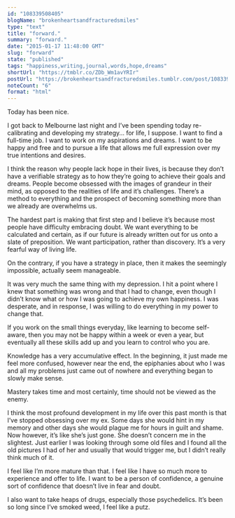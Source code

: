 ```yaml
---
id: "108339508405"
blogName: "brokenheartsandfracturedsmiles"
type: "text"
title: "forward."
summary: "forward."
date: "2015-01-17 11:48:00 GMT"
slug: "forward"
state: "published"
tags: "happiness,writing,journal,words,hope,dreams"
shortUrl: "https://tmblr.co/ZDb_Wm1avYRIr"
postUrl: "https://brokenheartsandfracturedsmiles.tumblr.com/post/108339508405/forward"
noteCount: "6"
format: "html"
---
```


Today has been nice.

I got back to Melbourne last night and I’ve been spending today re-calibrating and developing my strategy… for life, I suppose. I want to find a full-time job. I want to work on my aspirations and dreams. I want to be happy and free and to pursue a life that allows me full expression over my true intentions and desires. 

I think the reason why people lack hope in their lives, is because they don’t have a verifiable strategy as to how they’re going to achieve their goals and dreams. People become obsessed with the images of grandeur in their mind, as opposed to the realities of life and it’s challenges. There’s a method to everything and the prospect of becoming something more than we already are overwhelms us.

The hardest part is making that first step and I believe it’s because most people have difficulty embracing doubt. We want everything to be calculated and certain, as if our future is already written out for us onto a slate of preposition. We want participation, rather than discovery. It’s a very fearful way of living life. 

On the contrary, if you have a strategy in place, then it makes the seemingly impossible, actually seem manageable. 

It was very much the same thing with my depression. I hit a point where I knew that something was wrong and that I had to change, even though I didn’t know what or how I was going to achieve my own happiness. I was desperate, and in response, I was willing to do everything in my power to change that. 

If you work on the small things everyday, like learning to become self-aware, then you may not be happy within a week or even a year, but eventually all these skills add up and you learn to control who you are. 

Knowledge has a very accumulative effect. In the beginning, it just made me feel more confused, however near the end, the epiphanies about who I was and all my problems just came out of nowhere and everything began to slowly make sense. 

Mastery takes time and most certainly, time should not be viewed as the enemy. 

I think the most profound development in my life over this past month is that I’ve stopped obsessing over my ex. Some days she would hint in my memory and other days she would plague me for hours in guilt and shame. Now however, it’s like she’s just gone. She doesn’t concern me in the slightest. Just earlier I was looking through some old files and I found all the old pictures I had of her and usually that would trigger me, but I didn’t really think much of it. 

I feel like I’m more mature than that. I feel like I have so much more to experience and offer to life. I want to be a person of confidence, a genuine sort of confidence that doesn’t live in fear and doubt.

I also want to take heaps of drugs, especially those psychedelics. It’s been so long since I’ve smoked weed, I feel like a putz.